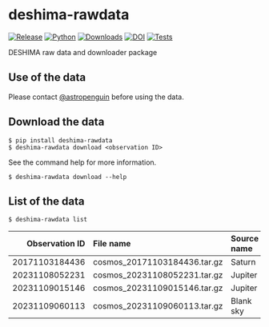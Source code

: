 # deshima-rawdata

[![Release](https://img.shields.io/pypi/v/deshima-rawdata?label=Release&color=cornflowerblue&style=flat-square)](https://pypi.org/project/deshima-rawdata/)
[![Python](https://img.shields.io/pypi/pyversions/deshima-rawdata?label=Python&color=cornflowerblue&style=flat-square)](https://pypi.org/project/deshima-rawdata/)
[![Downloads](https://img.shields.io/pypi/dm/deshima-rawdata?label=Downloads&color=cornflowerblue&style=flat-square)](https://pepy.tech/project/deshima-rawdata)
[![DOI](https://img.shields.io/badge/DOI-10.5281/zenodo.10145185-cornflowerblue?style=flat-square)](https://doi.org/10.5281/zenodo.10145185)
[![Tests](https://img.shields.io/github/actions/workflow/status/deshima-dev/rawdata/tests.yaml?label=Tests&style=flat-square)](https://github.com/deshima-dev/rawdata/actions)

DESHIMA raw data and downloader package

## Use of the data

Please contact [@astropenguin](https://github.com/astropenguin) before using the data.

## Download the data

```shell
$ pip install deshima-rawdata
$ deshima-rawdata download <observation ID>
```

See the command help for more information.

```shell
$ deshima-rawdata download --help
```

## List of the data

```shell
$ deshima-rawdata list
```

|   Observation ID | File name                    | Source name   | Observation type   |
|-----------------:|:-----------------------------|:--------------|:-------------------|
|   20171103184436 | cosmos_20171103184436.tar.gz | Saturn        | zscan              |
|   20231108052231 | cosmos_20231108052231.tar.gz | Jupiter       | raster             |
|   20231109015146 | cosmos_20231109015146.tar.gz | Jupiter       | zscan              |
|   20231109060113 | cosmos_20231109060113.tar.gz | Blank sky     | skydip             |
